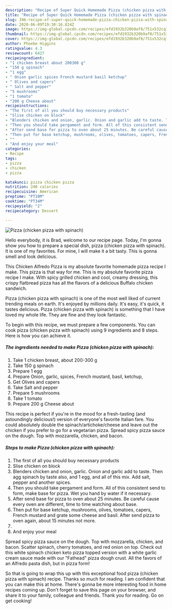```yaml
---
description: "Recipe of Super Quick Homemade Pizza (chicken pizza with spinach)"
title: "Recipe of Super Quick Homemade Pizza (chicken pizza with spinach)"
slug: 396-recipe-of-super-quick-homemade-pizza-chicken-pizza-with-spinach
date: 2020-06-09T19:30:16.824Z
image: https://img-global.cpcdn.com/recipes/efd1932b320b9af0/751x532cq70/pizza-chicken-pizza-with-spinach-recipe-main-photo.jpg
thumbnail: https://img-global.cpcdn.com/recipes/efd1932b320b9af0/751x532cq70/pizza-chicken-pizza-with-spinach-recipe-main-photo.jpg
cover: https://img-global.cpcdn.com/recipes/efd1932b320b9af0/751x532cq70/pizza-chicken-pizza-with-spinach-recipe-main-photo.jpg
author: Phoebe Higgins
ratingvalue: 4.3
reviewcount: 6427
recipeingredient:
- "1 chicken breast about 200300 g"
- "150 g spinach"
- "1 egg"
- " Onion garlic spices French mustard basil ketchup"
- " Olives and capers"
- " Salt and pepper"
- "5 mushrooms"
- "1 tomato"
- "200 g Cheese about"
recipeinstructions:
- "The first of all you should buy necessary products"
- "Slise chicken on block"
- "Blenders chicken and onion, garlic. Onion and garlic add to taste. Then agg spinach by taste also, and 1 egg, and all of this mix. Add salt, pepper and another spices."
- "Then you should take pergament and form. All of this consistent send to form, make base for pizza. Wet you hand by water if it necessary."
- "After send base for pizza to oven about 25 minutes. Be careful cause every oven are different, time to time watching about base."
- "Then put for base ketchup, mushrooms, olives, tomatoes, capers, French mustard and grate some cheese and basil. After send pizza to oven again, about 15 minutes not more."
- ""
- "And enjoy your meal"
categories:
- Recipe
tags:
- pizza
- chicken
- pizza

katakunci: pizza chicken pizza 
nutrition: 240 calories
recipecuisine: American
preptime: "PT10M"
cooktime: "PT34M"
recipeyield: "2"
recipecategory: Dessert

---
```



![Pizza (chicken pizza with spinach)](https://img-global.cpcdn.com/recipes/efd1932b320b9af0/751x532cq70/pizza-chicken-pizza-with-spinach-recipe-main-photo.jpg)

Hello everybody, it is Brad, welcome to our recipe page. Today, I'm gonna show you how to prepare a special dish, pizza (chicken pizza with spinach). It is one of my favorites. For mine, I will make it a bit tasty. This is gonna smell and look delicious.

This Chicken Alfredo Pizza is my absolute favorite homemade pizza recipe I make. This pizza is that way for me. This is my absolute favorite pizza recipe I make. With spicy grilled chicken and cool, creamy dressing, this crispy flatbread pizza has all the flavors of a delicious Buffalo chicken sandwich.

Pizza (chicken pizza with spinach) is one of the most well liked of current trending meals on earth. It's enjoyed by millions daily. It's easy, it's quick, it tastes delicious. Pizza (chicken pizza with spinach) is something that I have loved my whole life. They are fine and they look fantastic.


To begin with this recipe, we must prepare a few components. You can cook pizza (chicken pizza with spinach) using 9 ingredients and 8 steps. Here is how you can achieve it.

<!--inarticleads1-->

##### The ingredients needed to make Pizza (chicken pizza with spinach):

1. Take 1 chicken breast, about 200-300 g
1. Take 150 g spinach
1. Prepare 1 egg
1. Prepare  Onion, garlic, spices, French mustard, basil, ketchup,
1. Get  Olives and capers
1. Take  Salt and pepper
1. Prepare 5 mushrooms
1. Take 1 tomato
1. Prepare 200 g Cheese about


This recipe is perfect if you&#39;re in the mood for a fresh-tasting (and astoundingly delicious!) version of everyone&#39;s favorite Italian fare. You could absolutely double the spinach/artichoke/cheese and leave out the chicken if you prefer to go for a vegetarian pizza. Spread spicy pizza sauce on the dough. Top with mozzarella, chicken, and bacon. 

<!--inarticleads2-->

##### Steps to make Pizza (chicken pizza with spinach):

1. The first of all you should buy necessary products
1. Slise chicken on block
1. Blenders chicken and onion, garlic. Onion and garlic add to taste. Then agg spinach by taste also, and 1 egg, and all of this mix. Add salt, pepper and another spices.
1. Then you should take pergament and form. All of this consistent send to form, make base for pizza. Wet you hand by water if it necessary.
1. After send base for pizza to oven about 25 minutes. Be careful cause every oven are different, time to time watching about base.
1. Then put for base ketchup, mushrooms, olives, tomatoes, capers, French mustard and grate some cheese and basil. After send pizza to oven again, about 15 minutes not more.
1. 
1. And enjoy your meal


Spread spicy pizza sauce on the dough. Top with mozzarella, chicken, and bacon. Scatter spinach, cherry tomatoes, and red onion on top. Check out this white spinach chicken keto pizza topped version with a white garlic cream sauce made with our &#34;Fathead&#34; pizza dough crust. All the favors of an Alfredo pasta dish, but in pizza form! 

So that is going to wrap this up with this exceptional food pizza (chicken pizza with spinach) recipe. Thanks so much for reading. I am confident that you can make this at home. There's gonna be more interesting food in home recipes coming up. Don't forget to save this page on your browser, and share it to your family, colleague and friends. Thank you for reading. Go on get cooking!
